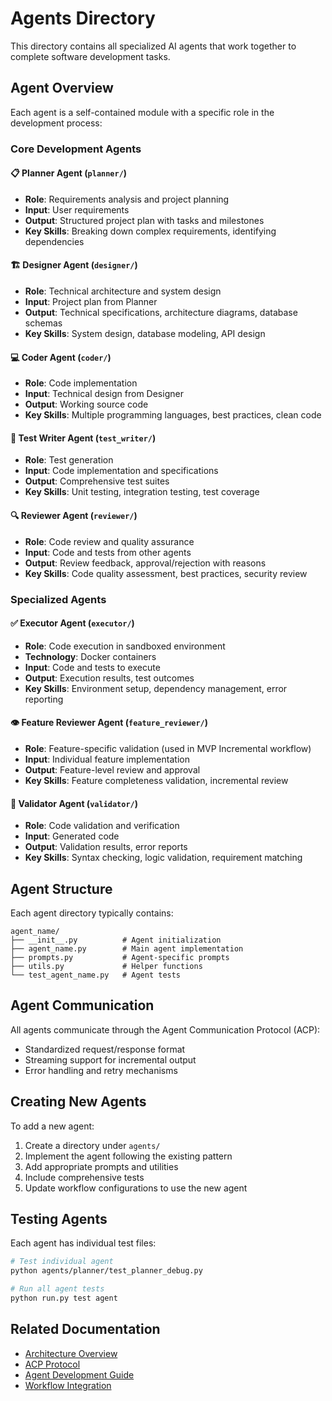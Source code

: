 # Agents Directory

This directory contains all specialized AI agents that work together to complete software development tasks.

## Agent Overview

Each agent is a self-contained module with a specific role in the development process:

### Core Development Agents

#### 📋 Planner Agent (`planner/`)
- **Role**: Requirements analysis and project planning
- **Input**: User requirements
- **Output**: Structured project plan with tasks and milestones
- **Key Skills**: Breaking down complex requirements, identifying dependencies

#### 🏗️ Designer Agent (`designer/`)
- **Role**: Technical architecture and system design
- **Input**: Project plan from Planner
- **Output**: Technical specifications, architecture diagrams, database schemas
- **Key Skills**: System design, database modeling, API design

#### 💻 Coder Agent (`coder/`)
- **Role**: Code implementation
- **Input**: Technical design from Designer
- **Output**: Working source code
- **Key Skills**: Multiple programming languages, best practices, clean code

#### 🧪 Test Writer Agent (`test_writer/`)
- **Role**: Test generation
- **Input**: Code implementation and specifications
- **Output**: Comprehensive test suites
- **Key Skills**: Unit testing, integration testing, test coverage

#### 🔍 Reviewer Agent (`reviewer/`)
- **Role**: Code review and quality assurance
- **Input**: Code and tests from other agents
- **Output**: Review feedback, approval/rejection with reasons
- **Key Skills**: Code quality assessment, best practices, security review

### Specialized Agents

#### ✅ Executor Agent (`executor/`)
- **Role**: Code execution in sandboxed environment
- **Technology**: Docker containers
- **Input**: Code and tests to execute
- **Output**: Execution results, test outcomes
- **Key Skills**: Environment setup, dependency management, error reporting

#### 👁️ Feature Reviewer Agent (`feature_reviewer/`)
- **Role**: Feature-specific validation (used in MVP Incremental workflow)
- **Input**: Individual feature implementation
- **Output**: Feature-level review and approval
- **Key Skills**: Feature completeness validation, incremental review

#### 🔬 Validator Agent (`validator/`)
- **Role**: Code validation and verification
- **Input**: Generated code
- **Output**: Validation results, error reports
- **Key Skills**: Syntax checking, logic validation, requirement matching

## Agent Structure

Each agent directory typically contains:
```
agent_name/
├── __init__.py          # Agent initialization
├── agent_name.py        # Main agent implementation
├── prompts.py           # Agent-specific prompts
├── utils.py             # Helper functions
└── test_agent_name.py   # Agent tests
```

## Agent Communication

All agents communicate through the Agent Communication Protocol (ACP):
- Standardized request/response format
- Streaming support for incremental output
- Error handling and retry mechanisms

## Creating New Agents

To add a new agent:
1. Create a directory under `agents/`
2. Implement the agent following the existing pattern
3. Add appropriate prompts and utilities
4. Include comprehensive tests
5. Update workflow configurations to use the new agent

## Testing Agents

Each agent has individual test files:
```bash
# Test individual agent
python agents/planner/test_planner_debug.py

# Run all agent tests
python run.py test agent
```

## Related Documentation

- [Architecture Overview](../docs/developer-guide/architecture/README.md)
- [ACP Protocol](../docs/developer-guide/architecture/acp-insights.md)
- [Agent Development Guide](../docs/developer-guide/agent-development.md)
- [Workflow Integration](../workflows/README.md)